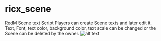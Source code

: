 # ricx_scene
RedM Scene text Script
Players can create Scene texts and later edit it. Text, Font, text color, background color, text scale can be changed or the Scene can be deleted by the owner.
![alt text](https://media.discordapp.net/attachments/875250807606501378/877542831676354590/unknown.png?width=1202&height=676)
